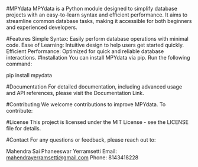 #MPYdata
MPYdata is a Python module designed to simplify database projects with an easy-to-learn syntax and efficient performance. It aims to streamline common database tasks, making it accessible for both beginners and experienced developers.

#Features
Simple Syntax: Easily perform database operations with minimal code.
Ease of Learning: Intuitive design to help users get started quickly.
Efficient Performance: Optimized for quick and reliable database interactions.
#Installation
You can install MPYdata via pip. Run the following command:


pip install mpydata

#Documentation
For detailed documentation, including advanced usage and API references, please visit the Documentation Link.

#Contributing
We welcome contributions to improve MPYdata. To contribute:

#License
This project is licensed under the MIT License - see the LICENSE file for details.

#Contact
For any questions or feedback, please reach out to:

Mahendra Sai Phaneeswar Yerramsetti
Email: mahendrayerramsetti@gmail.com
Phone: 8143418228
